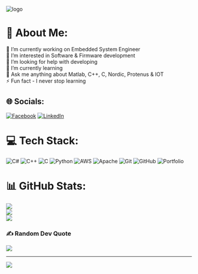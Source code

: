![logo](https://i.postimg.cc/VL6RV8qF/main-logo-2.png)


# 💫 About Me:
🔭 I’m currently working on Embedded System Engineer<br>👯 I’m interested in Software & Firmware development<br>🤝 I’m looking for help with developing<br>🌱 I’m currently learning<br>💬 Ask me anything about Matlab, C++, C, Nordic, Protenus & IOT<br>⚡ Fun fact - I never stop learning


## 🌐 Socials:
[![Facebook](https://img.shields.io/badge/Facebook-%231877F2.svg?logo=Facebook&logoColor=white)](https://facebook.com/faheem.don.988) [![LinkedIn](https://img.shields.io/badge/LinkedIn-%230077B5.svg?logo=linkedin&logoColor=white)](https://linkedin.com/in/muhammadfaheem07) 

# 💻 Tech Stack:
![C#](https://img.shields.io/badge/c%23-%23239120.svg?style=for-the-badge&logo=csharp&logoColor=white) ![C++](https://img.shields.io/badge/c++-%2300599C.svg?style=for-the-badge&logo=c%2B%2B&logoColor=white) ![C](https://img.shields.io/badge/c-%2300599C.svg?style=for-the-badge&logo=c&logoColor=white) ![Python](https://img.shields.io/badge/python-3670A0?style=for-the-badge&logo=python&logoColor=ffdd54) ![AWS](https://img.shields.io/badge/AWS-%23FF9900.svg?style=for-the-badge&logo=amazon-aws&logoColor=white) ![Apache](https://img.shields.io/badge/apache-%23D42029.svg?style=for-the-badge&logo=apache&logoColor=white) ![Git](https://img.shields.io/badge/git-%23F05033.svg?style=for-the-badge&logo=git&logoColor=white) ![GitHub](https://img.shields.io/badge/github-%23121011.svg?style=for-the-badge&logo=github&logoColor=white) ![Portfolio](https://img.shields.io/badge/Portfolio-%23000000.svg?style=for-the-badge&logo=firefox&logoColor=#FF7139)
# 📊 GitHub Stats:
![](https://github-readme-stats.vercel.app/api?username=muhammadfaheem07&theme=dark&hide_border=true&include_all_commits=false&count_private=false)<br/>
![](https://github-readme-streak-stats.herokuapp.com/?user=muhammadfaheem07&theme=dark&hide_border=true)<br/>
![](https://github-readme-stats.vercel.app/api/top-langs/?username=muhammadfaheem07&theme=dark&hide_border=true&include_all_commits=false&count_private=false&layout=compact)

### ✍️ Random Dev Quote
![](https://quotes-github-readme.vercel.app/api?type=horizontal&theme=dark)

---
[![](https://visitcount.itsvg.in/api?id=muhammadfaheem07&icon=0&color=1)](https://visitcount.itsvg.in)

<!-- Proudly created with GPRM ( https://gprm.itsvg.in ) -->
